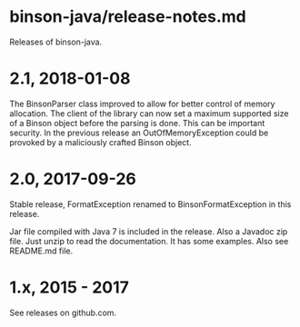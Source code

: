 binson-java/release-notes.md
============================

Releases of binson-java.


2.1, 2018-01-08
===============

The BinsonParser class improved to allow for better control of memory allocation.
The client of the library can now set a maximum supported size of a Binson 
object before the parsing is done. This can be important security.
In the previous release an OutOfMemoryException could be provoked by a 
maliciously crafted Binson object.



2.0, 2017-09-26
===============

Stable release, FormatException renamed to BinsonFormatException in this release.

Jar file compiled with Java 7 is included in the release. Also a Javadoc zip file. Just unzip to read the documentation. It has some examples. Also see README.md file.



1.x, 2015 - 2017
================

See releases on github.com.
